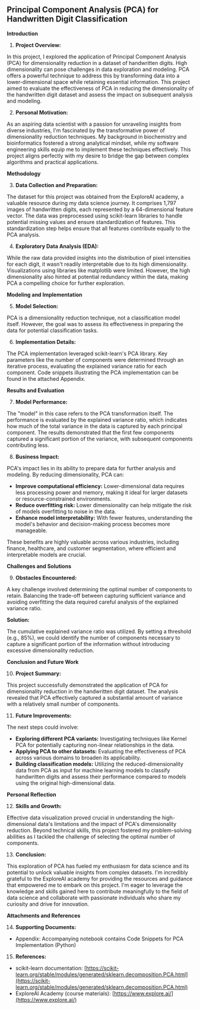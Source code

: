 ## Principal Component Analysis (PCA) for Handwritten Digit Classification

**Introduction**

1. **Project Overview:**

In this project, I explored the application of Principal Component Analysis (PCA) for dimensionality reduction in a dataset of handwritten digits. High dimensionality can pose challenges in data exploration and modeling. PCA offers a powerful technique to address this by transforming data into a lower-dimensional space while retaining essential information. This project aimed to evaluate the effectiveness of PCA in reducing the dimensionality of the handwritten digit dataset and assess the impact on subsequent analysis and modeling.

2. **Personal Motivation:**

As an aspiring data scientist with a passion for unraveling insights from diverse industries, I'm fascinated by the transformative power of dimensionality reduction techniques. My background in biochemistry and bioinformatics fostered a strong analytical mindset, while my software engineering skills equip me to implement these techniques effectively. This project aligns perfectly with my desire to bridge the gap between complex algorithms and practical applications.

**Methodology**

3. **Data Collection and Preparation:**

The dataset for this project was obtained from the ExploreAI academy, a valuable resource during my data science journey. It comprises 1,797 images of handwritten digits, each represented by a 64-dimensional feature vector. The data was preprocessed using scikit-learn libraries to handle potential missing values and ensure standardization of features. This standardization step helps ensure that all features contribute equally to the PCA analysis.

4. **Exploratory Data Analysis (EDA):**

While the raw data provided insights into the distribution of pixel intensities for each digit, it wasn't readily interpretable due to its high dimensionality. Visualizations using libraries like matplotlib were limited. However, the high dimensionality also hinted at potential redundancy within the data, making PCA a compelling choice for further exploration. 

**Modeling and Implementation**

5. **Model Selection:**

PCA is a dimensionality reduction technique, not a classification model itself. However, the goal was to assess its effectiveness in preparing the data for potential classification tasks.

6. **Implementation Details:**

The PCA implementation leveraged scikit-learn's PCA library. Key parameters like the number of components were determined through an iterative process, evaluating the explained variance ratio for each component. Code snippets illustrating the PCA implementation can be found in the attached Appendix.

**Results and Evaluation**

7. **Model Performance:**

The "model" in this case refers to the PCA transformation itself. The performance is evaluated by the explained variance ratio, which indicates how much of the total variance in the data is captured by each principal component. The results demonstrated that the first few components captured a significant portion of the variance, with subsequent components contributing less.

8. **Business Impact:**

PCA's impact lies in its ability to prepare data for further analysis and modeling. By reducing dimensionality, PCA can:

* **Improve computational efficiency:** Lower-dimensional data requires less processing power and memory, making it ideal for larger datasets or resource-constrained environments.
* **Reduce overfitting risk:** Lower dimensionality can help mitigate the risk of models overfitting to noise in the data.
* **Enhance model interpretability:** With fewer features, understanding the model's behavior and decision-making process becomes more manageable.

These benefits are highly valuable across various industries, including finance, healthcare, and customer segmentation, where efficient and interpretable models are crucial.

**Challenges and Solutions**

9. **Obstacles Encountered:**

A key challenge involved determining the optimal number of components to retain. Balancing the trade-off between capturing sufficient variance and avoiding overfitting the data required careful analysis of the explained variance ratio.

**Solution:**

The cumulative explained variance ratio was utilized. By setting a threshold (e.g., 85%), we could identify the number of components necessary to capture a significant portion of the information without introducing excessive dimensionality reduction.

**Conclusion and Future Work**

10. **Project Summary:**

This project successfully demonstrated the application of PCA for dimensionality reduction in the handwritten digit dataset. The analysis revealed that PCA effectively captured a substantial amount of variance with a relatively small number of components. 

11. **Future Improvements:**

The next steps could involve:

* **Exploring different PCA variants:** Investigating techniques like Kernel PCA for potentially capturing non-linear relationships in the data.
* **Applying PCA to other datasets:** Evaluating the effectiveness of PCA across various domains to broaden its applicability.
* **Building classification models:** Utilizing the reduced-dimensionality data from PCA as input for machine learning models to classify handwritten digits and assess their performance compared to models using the original high-dimensional data.

**Personal Reflection**

12. **Skills and Growth:**

Effective data visualization proved crucial in understanding the high-dimensional data's limitations and the impact of PCA's dimensionality reduction. Beyond technical skills, this project fostered my problem-solving abilities as I tackled the challenge of selecting the optimal number of components.

13. **Conclusion:**

This exploration of PCA has fueled my enthusiasm for data science and its potential to unlock valuable insights from complex datasets. I'm incredibly grateful to the ExploreAI academy for providing the resources and guidance that empowered me to embark on this project.  I'm eager to leverage the knowledge and skills gained here to contribute meaningfully to the field of data science and collaborate with passionate individuals who share my curiosity and drive for innovation.

**Attachments and References**

14. **Supporting Documents:**

* Appendix: Accompanying notebook contains Code Snippets for PCA Implementation (Python)

15. **References:**

* scikit-learn documentation: [https://scikit-learn.org/stable/modules/generated/sklearn.decomposition.PCA.html](https://scikit-learn.org/stable/modules/generated/sklearn.decomposition.PCA.html)
* ExploreAI Academy (course materials): [https://www.explore.ai/](https://www.explore.ai/)

